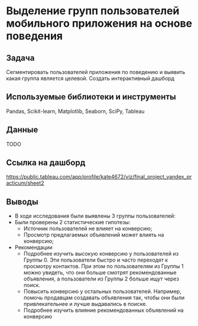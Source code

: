 # Выделение групп пользователей мобильного приложения на основе поведения

## Задача 
Сегментировать пользователей приложения по поведению и выявить какая группа является целевой. Создать интерактивный дашборд

## Используемые библиотеки и инструменты
Pandas, Scikit-learn, Matplotlib, Seaborn, SciPy, Tableau

## Данные 
TODO

## Ссылка на дашборд
https://public.tableau.com/app/profile/kate4672/viz/final_project_yandex_practicum/sheet2 


## Выводы
- В ходе исследования были выявлены 3 группы пользователей:
- Были проверены 2 статистические гипотезы:
  - Источник пользователей не влияет на конверсию;
  - Просмотр предлагаемых объявлений может влиять на конверсию;
- Рекомендации
  - Подробнее изучить высокую конверсию у пользователей из Группы 0. Эти пользователи быстро и часто переходят к просмотру контактов. При этом по пользователям из Группы 1 можно увидеть, что они больше смотрят рекомендованные объявления, а пользователи из Группы 2 больше ищут через поиск.
  - Повысить конверсию у остальных пользователей. Например, помочь продавцам создавать объявления так, чтобы они были привлекательнее и лучше выдавались в поиске.
  - Подробнее изучить влияние рекомендованных объявлений на конверсию 
